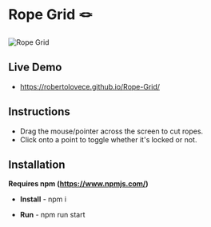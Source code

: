 # Rope Grid 🪢
![Rope Grid](https://user-images.githubusercontent.com/48356710/141658822-20d2f3b7-a218-4c14-94bb-03d8d4e9c3f8.png)

## Live Demo
- https://robertolovece.github.io/Rope-Grid/

## Instructions

- Drag the mouse/pointer across the screen to cut ropes.
- Click onto a point to toggle whether it's locked or not.

## Installation
__Requires npm (https://www.npmjs.com/)__

- __Install__ - npm i

- __Run__ - npm run start

